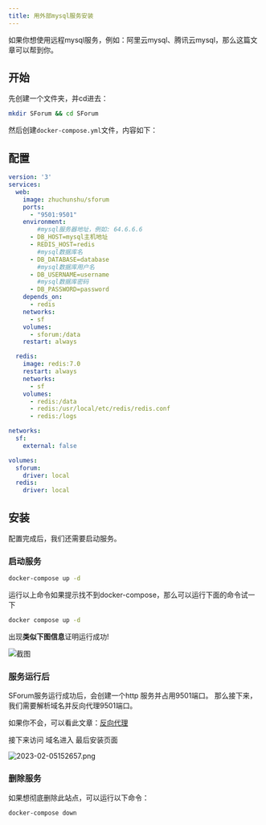 ```yaml
---
title: 用外部mysql服务安装
---
```

如果你想使用远程mysql服务，例如：阿里云mysql、腾讯云mysql，那么这篇文章可以帮到你。

## 开始
先创建一个文件夹，并cd进去：
```bash
mkdir SForum && cd SForum
```
然后创建`docker-compose.yml`文件，内容如下：

## 配置
```yml
version: '3'
services:
  web:
    image: zhuchunshu/sforum
    ports:
      - "9501:9501"
    environment:
        #mysql服务器地址，例如: 64.6.6.6
      - DB_HOST=mysql主机地址
      - REDIS_HOST=redis
        #mysql数据库名
      - DB_DATABASE=database
        #mysql数据库用户名
      - DB_USERNAME=username
        #mysql数据库密码
      - DB_PASSWORD=password
    depends_on:
      - redis
    networks:
      - sf
    volumes:
      - sforum:/data
    restart: always

  redis:
    image: redis:7.0
    restart: always
    networks:
      - sf
    volumes:
      - redis:/data
      - redis:/usr/local/etc/redis/redis.conf
      - redis:/logs

networks:
  sf:
    external: false

volumes:
  sforum:
    driver: local
  redis:
    driver: local

```

## 安装
配置完成后，我们还需要启动服务。
### 启动服务
```bash
docker-compose up -d 
```
运行以上命令如果提示找不到docker-compose，那么可以运行下面的命令试一下
```bash
docker compose up -d 
```
出现**类似下图信息**证明运行成功!

![截图](/images/2023-02-05003334.png)

### 服务运行后
SForum服务运行成功后，会创建一个http 服务并占用9501端口。
那么接下来，我们需要解析域名并反向代理9501端口。

如果你不会，可以看此文章：[反向代理](/use/reverse-proxy)

接下来访问 域名进入 最后安装页面

![2023-02-05152657.png](/images/2023-02-05152657.png)

### 删除服务
如果想彻底删除此站点，可以运行以下命令：
```bash
docker-compose down
```
